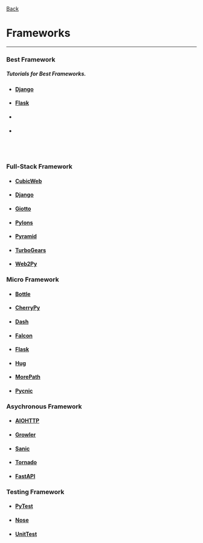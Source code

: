 [Back](../README.md)

# Frameworks
---

### Best Framework
##### Tutorials for Best Frameworks.
- #### [Django](frameworks/django.md)
- #### [Flask](frameworks/flask.md)
- #### []()
- #### []()

<br><br>

### Full-Stack Framework

- #### [CubicWeb]()
- #### [Django]()
- #### [Giotto]()
- #### [Pylons]()
- #### [Pyramid]()
- #### [TurboGears]()
- #### [Web2Py]()
  
### Micro Framework

- #### [Bottle]()
- #### [CherryPy]()
- #### [Dash]()
- #### [Falcon]()
- #### [Flask]()
- #### [Hug]()
- #### [MorePath]()
- #### [Pycnic]()

### Asychronous Framework

- #### [AIOHTTP]()
- #### [Growler]()
- #### [Sanic]()
- #### [Tornado]()
- #### [FastAPI]()

### Testing Framework

- #### [PyTest]()
- #### [Nose]()
- #### [UnitTest]()
